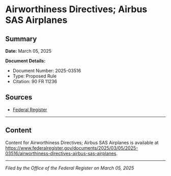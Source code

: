 # Airworthiness Directives; Airbus SAS Airplanes

## Summary

**Date:** March 05, 2025

**Document Details:**
- Document Number: 2025-03516
- Type: Proposed Rule
- Citation: 90 FR 11236

## Sources
- [Federal Register](https://www.federalregister.gov/documents/2025/03/05/2025-03516/airworthiness-directives-airbus-sas-airplanes)

---

## Content

Content for Airworthiness Directives; Airbus SAS Airplanes is available at https://www.federalregister.gov/documents/2025/03/05/2025-03516/airworthiness-directives-airbus-sas-airplanes.

---

*Filed by the Office of the Federal Register on March 05, 2025*
